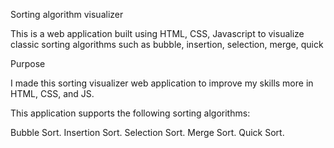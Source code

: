 Sorting algorithm visualizer

This is a web application built using HTML, CSS, Javascript to visualize classic sorting algorithms such as bubble, insertion, selection, merge, quick

Purpose

I made this sorting visualizer web application to improve my skills more in HTML, CSS, and JS. 

This application supports the following sorting algorithms:

Bubble Sort.
Insertion Sort.
Selection Sort.
Merge Sort.
Quick Sort.
